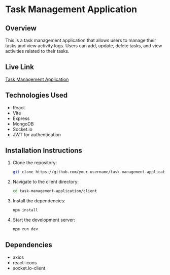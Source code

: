 # Task Management Application

## Overview
This is a task management application that allows users to manage their tasks and view activity logs. Users can add, update, delete tasks, and view activities related to their tasks.

## Live Link
[Task Management Application](https://task-management-d4708.web.app/)

## Technologies Used
- React
- Vite
- Express
- MongoDB
- Socket.io
- JWT for authentication

## Installation Instructions
1. Clone the repository:
   ```sh
   git clone https://github.com/your-username/task-management-application.git
   ```
2. Navigate to the client directory:
   ```sh
   cd task-management-application/client
   ```
3. Install the dependencies:
   ```sh
   npm install
   ```
4. Start the development server:
   ```sh
   npm run dev
   ```

## Dependencies
- axios
- react-icons
- socket.io-client
